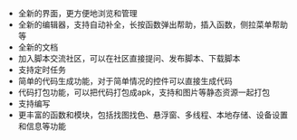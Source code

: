 * 全新的界面，更方便地浏览和管理
* 全新的编辑器，支持自动补全，长按函数弹出帮助，插入函数，侧拉菜单帮助等
* 全新的文档
* 加入脚本交流社区，可以在社区直接提问、发布脚本、下载脚本
* 支持定时任务
* 简单的代码生成功能，对于简单情况的控件可以直接生成代码
* 代码打包功能，可以把代码打包成apk，支持和图片等静态资源一起打包
* 支持编写
* 更丰富的函数和模块，包括找图找色、悬浮窗、多线程、本地存储、设备设置和信息等功能
